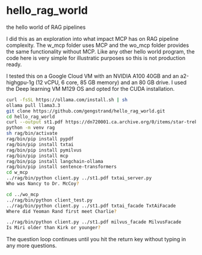 # hello_rag_world

the hello world of RAG pipelines

I did this as an exploration into what impact MCP has on RAG pipeline complexity. The w_mcp folder uses MCP and the wo_mcp folder provides the same functionality without MCP. Like any other hello world program, the code here is very simple for illustratic purposes so this is not production ready.

I tested this on a Google Cloud VM with an NVIDIA A100 40GB and an a2-highgpu-1g (12 vCPU, 6 core, 85 GB memory) and an 80 GB drive. I used the Deep learning VM M129 OS and opted for the CUDA installation.

```bash
curl -fsSL https://ollama.com/install.sh | sh
ollama pull llama3.3
git clone https://github.com/gengstrand/hello_rag_world.git
cd hello_rag_world
curl --output st1.pdf https://dn720001.ca.archive.org/0/items/star-trek-by-james-blish/Star%20Trek%2001%20-%20James%20Blish.pdf
python -m venv rag
sh rag/bin/activate
rag/bin/pip install pypdf
rag/bin/pip install txtai
rag/bin/pip install pymilvus
rag/bin/pip install mcp
rag/bin/pip install langchain-ollama
rag/bin/pip install sentence-transformers
cd w_mcp
../rag/bin/python client.py ../st1.pdf txtai_server.py
Who was Nancy to Dr. McCoy?

cd ../wo_mcp
../rag/bin/python client_test.py
../rag/bin/python client.py ../st1.pdf txtai_facade TxtAiFacade
Where did Yeoman Rand first meet Charlie?

../rag/bin/python client.py ../st1.pdf milvus_facade MilvusFacade
Is Miri older than Kirk or younger?

```

The question loop continues until you hit the return key without typing in any more questions.

